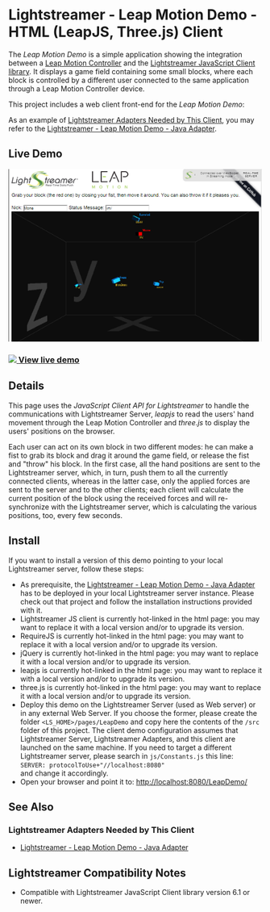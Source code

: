 # Lightstreamer - Leap Motion Demo - HTML (LeapJS, Three.js) Client

<!-- START DESCRIPTION lightstreamer-example-leapmotion-client-javascript -->
The *Leap Motion Demo* is a simple application showing the integration between a [Leap Motion Controller](https://www.leapmotion.com/) and the [Lightstreamer JavaScript Client library](http://www.lightstreamer.com/docs/client_javascript_uni_api/index.html).
It displays a game field containing some small blocks, where each block is controlled by a different user connected to the same application through a Leap Motion Controller device. 

This project includes a web client front-end for the *Leap Motion Demo*:

As an example of [Lightstreamer Adapters Needed by This Client](https://github.com/Lightstreamer/Lightstreamer-example-LeapMotion-client-javascript#lightstreamer-adapters-needed-by-this-client), you may refer to the [Lightstreamer - Leap Motion Demo - Java Adapter](https://github.com/Lightstreamer/Lightstreamer-example-LeapMotion-adapter-java).

## Live Demo

[![screenshot](screen_leap_large.png)](http://demos.lightstreamer.com/LeapDemo)<br>

### [![](http://demos.lightstreamer.com/site/img/play.png) View live demo](http://demos.lightstreamer.com/LeapDemo)

## Details

This page uses the *JavaScript Client API for Lightstreamer* to handle the communications with Lightstreamer Server, *leapjs* to read the users' hand movement through the Leap Motion Controller and
*three.js* to display the users' positions on the browser.

Each user can act on its own block in two different modes: he can make a fist to grab its block and drag it around the game field, or release the fist and "throw" his block.
In the first case, all the hand positions are sent to the Lightstreamer server, which, in turn, push them to all the currently connected clients, whereas in the latter case, only 
the applied forces are sent to the server and to the other clients; each client will calculate the current position of the block using the received forces and will re-synchronize 
with the Lightstreamer server, which is calculating the various positions, too, every few seconds. 

<!-- END DESCRIPTION lightstreamer-example-leapmotion-client-javascript -->

## Install
If you want to install a version of this demo pointing to your local Lightstreamer server, follow these steps:
* As prerequisite, the [Lightstreamer - Leap Motion Demo - Java Adapter](https://github.com/Lightstreamer/Lightstreamer-example-LeapMotion-adapter-java) has to be deployed in your local Lightstreamer server instance. Please check out that project and follow the installation instructions provided with it.
*  Lightstreamer JS client is currently hot-linked in the html page: you may want to replace it with a local version and/or to upgrade its version.
*  RequireJS is currently hot-linked in the html page: you may want to replace it with a local version and/or to upgrade its version.
*  jQuery is currently hot-linked in the html page: you may want to replace it with a local version and/or to upgrade its version.
*  leapjs is currently hot-linked in the html page: you may want to replace it with a local version and/or to upgrade its version.
*  three.js is currently hot-linked in the html page: you may want to replace it with a local version and/or to upgrade its version.
* Deploy this demo on the Lightstreamer Server (used as Web server) or in any external Web Server. If you choose the former, please create the folder `<LS_HOME>/pages/LeapDemo` and copy here the contents of the `/src` folder of this project.
The client demo configuration assumes that Lightstreamer Server, Lightstreamer Adapters, and this client are launched on the same machine. If you need to target a different Lightstreamer server, please search in `js/Constants.js` this line:<BR/> `SERVER: protocolToUse+"//localhost:8080"`<BR/> and change it accordingly.
* Open your browser and point it to: [http://localhost:8080/LeapDemo/](http://localhost:8080/LeapDemo/)

## See Also

### Lightstreamer Adapters Needed by This Client ##
<!-- START RELATED_ENTRIES -->

* [Lightstreamer - Leap Motion Demo - Java Adapter](https://github.com/Lightstreamer/Lightstreamer-example-LeapMotion-adapter-java)

<!-- END RELATED_ENTRIES -->

## Lightstreamer Compatibility Notes

* Compatible with Lightstreamer JavaScript Client library version 6.1 or newer.
